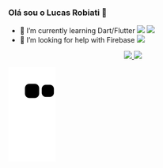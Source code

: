 ### Olá sou o Lucas Robiati 👋


- 🌱 I’m currently learning Dart/Flutter <img height="20" src="https://cdn.jsdelivr.net/gh/devicons/devicon/icons/dart/dart-original.svg" /> <img height="20" src="https://cdn.jsdelivr.net/gh/devicons/devicon/icons/flutter/flutter-original.svg" />
- 🤔 I’m looking for help with Firebase <img height="20" src="https://cdn.jsdelivr.net/gh/devicons/devicon/icons/firebase/firebase-plain.svg" />


<div align="center">
  <a href="https://github.com/Casiati">
  <img height="150em" src="https://github-readme-stats.vercel.app/api?username=Casiati&show_icons=true&theme=dark&include_all_commits=true&count_private=true"/>
  <img height="150em" src="https://github-readme-stats.vercel.app/api/top-langs/?username=Casiati&layout=compact&langs_count=4&theme=dark"/>
</div>

 ![Snake animation](https://github.com/Casiati/Casiati/blob/output/github-contribution-grid-snake.svg)

